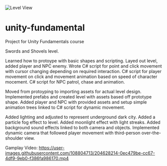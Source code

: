 ![Level View](https://user-images.githubusercontent.com/108804713/204628761-4a430f88-db3a-434c-bec6-1dea5de43d74.png)


# unity-fundamental
 Project for Unity Fundamentals course
 
 Swords and Shovels level.
 
Learned how to protoype with basic shapes and scripting.  Layed out level, added player and NPC enemy.  Wrote C# script for point and click movement with cursor changing depending on required interaction.  C# script for player movement on click and movement animation based on speed of character mocement.  C# script for NPC patrol, chase and animation.  

Moved from protoyping to importing assets for actual level design.  Implemented prefabs and created level with assets based off prototype shape.  Added player and NPC with provided assets and setup simple animation trees linked to C# script for dynamic movement.  

Added lighting and adjusted to represent underground dark city.  Added a particle fog effect to level.  Added moonlight effect with light streaks.  Added background sound effects linked to both camera and objects.  Implemented dynamic camera that followed player movement with third-person over-the-shoulder view.

Gamplay Video:
https://user-images.githubusercontent.com/108804713/204628214-0ec479be-cc67-4df9-9eb0-f386fa986170.mp4
